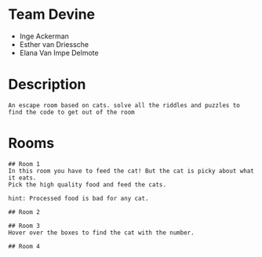 # Team Devine

- Inge Ackerman
- Esther van Driessche
- Elana Van Impe Delmote

# Description 
    An escape room based on cats. solve all the riddles and puzzles to find the code to get out of the room 

# Rooms

    ## Room 1 
    In this room you have to feed the cat! But the cat is picky about what it eats. 
    Pick the high quality food and feed the cats.

    hint: Processed food is bad for any cat. 

    ## Room 2

    ## Room 3
    Hover over the boxes to find the cat with the number.

    ## Room 4